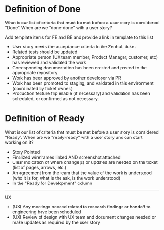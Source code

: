 <h1>Definition of Done</h1>

What is our list of criteria that must be met before a user story is considered “Done”. When are we “done-done” with a user story?

Add template items for FE and BE and provide a link in template to this list
* User story meets the acceptance criteria in the Zenhub ticket
* Related tests should be updated
* Appropriate person (UX team member, Product Manager, customer, etc) has reviewed and validated the work
* Corresponding documentation has been created and posted to the appropriate repository
* Work has been approved by another developer via PR 
* Work has been promoted to staging, and validated in this environment (coordinated by ticket owner.)
* Production feature flip enable (if necessary) and validation has been scheduled, or confirmed as not necessary.


<h1>Definition of Ready</h1>

What is our list of criteria that must be met before a user story is considered “Ready”. When are we “ready-ready” with a user story and can start working on it?
* Story Pointed
* Finalized wireframes linked AND screenshot attached
* Clear indication of where change(s) or updates are needed on the ticket (list of pages, arrows, etc.)
* An agreement from the team that the value of the work is understood (who it is for, what is the ask, is the work understood)
* In the "Ready for Development" column


----

UX
* (UX) Any meetings needed related to research findings or handoff to engineering have been scheduled
* (UX) Review of design with UX team and document changes needed or make updates as required by the user story
